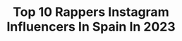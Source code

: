 ---
title: Top 10 Rappers Instagram Influencers In Spain In 2023
description: >-
  Find top rappers Instagram influencers in Spain in 2023. Most popular hashtags: #rap #rapper #hiphop.
platform: Instagram
hits: 19
text_top: Identify the most popular Instagram accounts on inBeat.
text_bottom: Our database has 19 Instagram influencers like this in Spain for you to connect with.
profiles:
  - username: "bigtobzsf"
    fullname: >-
      Big Tobz
    bio: >-
      Rapper | Songwriter | Actor #NEARLYQUIT OUT NOW
    location: "Spain"
    followers: 177679
    engagement: 244
    commentsToLikes: 0.026867
    id: ck5c6w1zk6bhh0i116w46j15s
    verified: true
    hashtags: "#cagecitylondon, #oursnottheirs, #togetherwearestronger, #nearlyquit"
  - username: "el_chojin_oficial"
    fullname: >-
      El Chojin
    bio: >-
      Hip Hop como forma de vida #elchojin #chojin Contratación: monica@elchojin.net Moan fang. Yebekuan Rapper 🎤 ¡¡NUEVO CANAL!! 👇🏾
    location: "Spain"
    followers: 333665
    engagement: 161
    commentsToLikes: 0.015632
    id: ck0w466gfx0h60i193eiaixhd
    verified: true
    hashtags: "#classic, #gentecontalento"
  - username: "mgkspainofficial"
    fullname: >-
      FAN ACCOUNT
    bio: >-
      🚨NOT IMPERSONATING MACHINE GUN KELLY🚨 🔹Daily spanish/english updates for rapper&actor MGK #27TourSpain🇪🇸 #HotelDiabloTourEurope ⬇️Our YouTube channel
    location: "Spain"
    followers: 19966
    engagement: 696
    commentsToLikes: 0.009889
    id: ck1354tbczpk20i19qcq9clzn
    verified: false
    hashtags: ""
  - username: "__frasesderap__"
    fullname: >-
      FRASES DE RAP🔥
    bio: >-
      "Oprimir un sentimiento es matarte con el" 🖇️ 🌐MÁS EN NUESTRA WEB🌐
    location: "Spain"
    followers: 36586
    engagement: 519
    commentsToLikes: 0.002278
    id: ck6ubndz1alp30j71x602bxko
    verified: false
    hashtags: "#frases, #rapper, #batalla, #music"
  - username: "compare.flow"
    fullname: >-
      compareflowoficial
    bio: >-
      𝙎𝙞𝙜𝙤 𝙝𝙖𝙘𝙞𝙚𝙣𝙙𝙤 𝙡𝙤 𝙙𝙚 𝙨𝙞𝙚𝙢𝙥𝙧𝙚... ᴍᴜʟᴛɪsʏʟʟᴀʙɪᴄ-ʀʜʏᴍᴇs! (𝐜𝐨𝐧𝐭𝐫𝐚𝐭𝐚𝐜𝐢𝐨𝐧𝐞𝐬: 𝐞𝐥𝐜𝐨𝐦𝐩𝐚𝐫𝐞𝐟𝐥𝐨𝐰@𝐠𝐦𝐚𝐢𝐥.𝐜𝐨𝐦 𝐨 𝐌𝐃 ) 👇ᴸᶦⁿᵏ ˢᶦᵍᵒ ʰᵃᶜᶦᵉⁿᵈᵒ ˡᵒ ᵈᵉ ˢᶦᵉᵐᵖʳᵉ👇
    location: "Spain"
    followers: 41877
    engagement: 569
    commentsToLikes: 0.022431
    id: ck5qarrdhhxb10i11o0rdc68e
    verified: false
    hashtags: "#rap, #multisil, #cocinandoskills, #90s"
  - username: "eddykew"
    fullname: >-
      Eddy Kew 🇩🇴 - ᑎᗩ  #𝟮𝟳𝗗𝗘𝗔𝗕𝗥𝗜𝗟🌏
    bio: >-
      🐺 | Coreografo INTERNACIONAL 🌏 (+14 países) | @agt Season 13th @darepublik| World Champion @officialhhi 🏆| 𝙍𝙖𝙥𝙚𝙧𝙤 🎤 | 𝟴 𝘔𝘪𝘭𝘭𝘰𝘯𝘦𝘴 𝘥𝘦 𝘷𝘪𝘦𝘸𝘴👇🏾
    location: "Spain"
    followers: 30872
    engagement: 486
    commentsToLikes: 0.102640
    id: ck6tp9uoqimij0j715bh2qqzc
    verified: false
    hashtags: "#viral, #dembow, #coreografia, #foryou"
  - username: "gaphrieloefelem"
    fullname: >-
      💤TEMPOFLM💤
    bio: >-
      
    location: "Spain"
    followers: 2669
    engagement: 1626
    commentsToLikes: 0.096483
    id: ck6udygc4nuhi0j71qba0hqrc
    verified: false
    hashtags: "#love, #dancehall, #drill, #tecno"
  - username: "capaz_hp"
    fullname: >-
      Capaz Oficial
    bio: >-
      ▪Facebook: @capazMC ▪Twitter: @Capaz_HP ▪Channel: CapazVEVO ▪Contratación: Info@mad91.com ▪ 📞912299154
    location: "Spain"
    followers: 41234
    engagement: 296
    commentsToLikes: 0.030975
    id: ck5c5u3h345jw0i114mszxzet
    verified: true
    hashtags: "#2021, #capaz, #ilustracion, #repost"
  - username: "okiman.1"
    fullname: >-
      ☠ OKIS GBS TGF
    bio: >-
      Graffiti/Illustrator 📍Canary islands//Basque Country
    location: "Spain"
    followers: 8605
    engagement: 506
    commentsToLikes: 0.013471
    id: ck9hcaqqdkjiy0j78ffdmgj11
    verified: false
    hashtags: "#digitalart, #graffiticartoon, #okiman, #cartoon"
  - username: "m.u.x.x.x.e"
    fullname: >-
      𝔐𝔘𝔛𝔛𝔛𝔈
    bio: >-
      ✧✧ 🎀 𝐿𝒶 𝓂𝒶𝓈 𝒻𝒾𝓃𝒶 🎀 ✧✧ ᴅᴇʟ ᴛᴇʀᴄᴇʀ ᴍᴜɴᴅᴏ ᴘᴀʀᴀ ᴇʟ ᴍᴜɴᴅᴏ For bookings | collaborations | inquires muxxxegusto@gmail.com
    location: "Spain"
    followers: 9143
    engagement: 358
    commentsToLikes: 0.033835
    id: ck0w0ajrrd8440i19bxdz3sed
    verified: false
    hashtags: "#frontera, #border, #performance, #fucktrump"
---